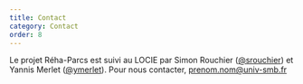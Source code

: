 ```yaml
---
title: Contact
category: Contact
order: 8
---
```


Le projet Réha-Parcs est suivi au LOCIE par Simon Rouchier ([@srouchier](https://github.com/srouchier)) et Yannis Merlet ([@ymerlet](https://github.com/ymerlet)). Pour nous contacter, prenom.nom@univ-smb.fr

